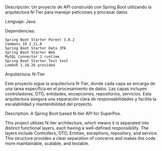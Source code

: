 Descripción: Un proyecto de API construido con Spring Boot utilizando la arquitectura N-Tier para manejar peticiones y procesar datos

Lenguaje: Java

Dependencias:

    Spring Boot Starter Parent 3.0.2
    Commons IO 2.11.0
    Spring Boot Starter Data JPA
    Spring Boot Starter Web
    MySQL Connector J runtime
    Spring Boot Starter Test test
    Lombok 1.18.26 provided

Arquitectura: N-Tier


Este proyecto sigue la arquitectura N-Tier, donde cada capa se encarga de una tarea específica en el procesamiento de datos. 
Las capas incluyen controladores, DTO, entidades, excepciones, repositorios, servicios. Esta arquitectura asegura una separación clara de responsabilidades 
y facilita la escalabilidad y mantenibilidad del proyecto.



Description: A Spring Boot based N-tier API for SuperPos.

This project utilizes N-tier architecture, which means it is separated into distinct functional layers, each having a well-defined responsibility. The layers include Controllers, DTO, Entities, exceptions, repository, and service. This structure provides a clear separation of concerns and makes the code more maintainable, scalable, and testable.
